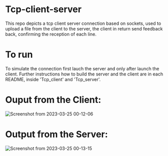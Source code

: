 # Tcp-client-server

This repo depicts a tcp client server connection based on sockets, used to upload a file 
from the client to the server, the client in return send feedback back, confirming the 
reception of each line.

# To run
To simulate the connection first lauch the server and only after launch the client. 
Further instructions how to build the server and the client are in each README, inside 'Tcp_client' and 'Tcp_server'.

# Ouput from the Client:
![Screenshot from 2023-03-25 00-12-06](https://user-images.githubusercontent.com/31144077/227665688-86f175ae-7896-4a7b-acf8-61bd415a5570.png)

# Output from the Server:
![Screenshot from 2023-03-25 00-13-15](https://user-images.githubusercontent.com/31144077/227665726-4d34666f-720f-486c-a8f1-7d1f6a6f07b2.png)
